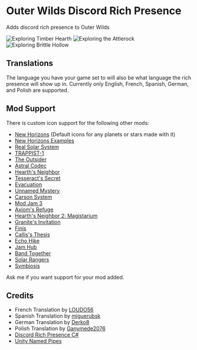 # Outer Wilds Discord Rich Presence

Adds discord rich presence to Outer Wilds

![Exploring Timber Hearth](https://user-images.githubusercontent.com/34462599/185779236-7dd7c4bc-2577-4ef0-97c9-d32a8ce6b296.png)
![Exploring the Attlerock](https://user-images.githubusercontent.com/34462599/185779294-c81aa152-6861-4a03-a528-aa9c002c6309.png)
![Exploring Brittle Hollow](https://github.com/MegaPiggy/OWRichPresence/assets/34462599/2b2df12d-e467-455d-a0ae-18b9ad722620)

## Translations
The language you have your game set to will also be what language the rich presence will show up in.
Currently only English, French, Spanish, German, and Polish are supported.

## Mod Support
There is custom icon support for the following other mods:
- [New Horizons](https://outerwildsmods.com/mods/newhorizons/) (Default icons for any planets or stars made with it)
- [New Horizons Examples](https://outerwildsmods.com/mods/newhorizonsexamples/)
- [Real Solar System](https://outerwildsmods.com/mods/realsolarsystem/)
- [TRAPPIST-1](https://outerwildsmods.com/mods/trappist1/)
- [The Outsider](https://outerwildsmods.com/mods/theoutsider/)
- [Astral Codec](https://outerwildsmods.com/mods/astralcodec/)
- [Hearth's Neighbor](https://outerwildsmods.com/mods/hearthsneighbor/)
- [Tesseract's Secret](https://outerwildsmods.com/mods/tesseractssecret/)
- [Evacuation](https://outerwildsmods.com/mods/evacuation/)
- [Unnamed Mystery](https://outerwildsmods.com/mods/unnamedmystery/)
- [Carson System](https://outerwildsmods.com/mods/carsonsystem/)
- [Mod Jam 3](https://outerwildsmods.com/mods/modjam3/)
- [Axiom's Refuge](https://outerwildsmods.com/mods/axiomsrefuge/)
- [Hearth's Neighbor 2: Magistarium](https://outerwildsmods.com/mods/hearthsneighbor2magistarium/)
- [Granite's Invitation](https://outerwildsmods.com/mods/granitesinvitation/)
- [Finis](https://outerwildsmods.com/mods/finis/)
- [Callis's Thesis](https://outerwildsmods.com/mods/callissthesis/)
- [Echo Hike](https://outerwildsmods.com/mods/echohike/)
- [Jam Hub](https://outerwildsmods.com/mods/jamhub/)
- [Band Together](https://outerwildsmods.com/mods/bandtogether/)
- [Solar Rangers](https://outerwildsmods.com/mods/solarrangers/)
- [Symbiosis](https://outerwildsmods.com/mods/symbiosis/)

Ask me if you want support for your mod added.

## Credits

- French Translation by [LOUDO56](https://github.com/LOUDO56)
- Spanish Translation by [miguerubsk](https://github.com/miguerubsk)
- German Translation by [Derko8](https://github.com/Derko8)
- Polish Translation by [Ganymede2076](https://github.com/Minecraft633)
- [Discord Rich Presence C#](https://github.com/Lachee/discord-rpc-csharp)
- [Unity Named Pipes](https://github.com/Lachee/unity-named-pipes)
